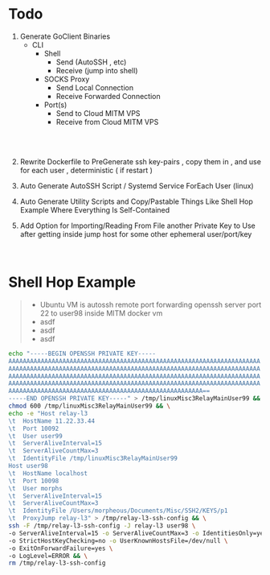 # Todo

1. Generate GoClient Binaries
    - CLI
        - Shell
            - Send (AutoSSH , etc)
            - Receive (jump into shell)
        - SOCKS Proxy
            - Send Local Connection
            - Receive Forwarded Connection
        - Port(s)
            - Send to Cloud MITM VPS
            - Receive from Cloud MITM VPS
<br>
<br>

2. Rewrite Dockerfile to PreGenerate ssh key-pairs , copy them in , and use for each user , deterministic ( if restart )

3. Auto Generate AutoSSH Script / Systemd Service ForEach User (linux)

4. Auto Generate Utility Scripts and Copy/Pastable Things Like Shell Hop Example Where Everything Is Self-Contained

5. Add Option for Importing/Reading From File another Private Key to Use after getting inside jump host for some other ephemeral user/port/key

<br>

# Shell Hop Example
>  - Ubuntu VM is autossh remote port forwarding openssh server port 22 to user98 inside MITM docker vm
>  - asdf
>  - asdf
>  - asdf

```bash
echo "-----BEGIN OPENSSH PRIVATE KEY-----
AAAAAAAAAAAAAAAAAAAAAAAAAAAAAAAAAAAAAAAAAAAAAAAAAAAAAAAAAAAAAAAAAAAAAA
AAAAAAAAAAAAAAAAAAAAAAAAAAAAAAAAAAAAAAAAAAAAAAAAAAAAAAAAAAAAAAAAAAAAAA
AAAAAAAAAAAAAAAAAAAAAAAAAAAAAAAAAAAAAAAAAAAAAAAAAAAAAAAAAAAAAAAAAAAAAA
AAAAAAAAAAAAAAAAAAAAAAAAAAAAAAAAAAAAAAAAAAAAAAAAAAAAAAAAAAAAAAAAAAAAAA
AAAAAAAAAAAAAAAAAAAAAAAAAAAAAAAAAAAAAAAAAAAAAAAAAAAAAA==
-----END OPENSSH PRIVATE KEY-----" > /tmp/linuxMisc3RelayMainUser99 && \
chmod 600 /tmp/linuxMisc3RelayMainUser99 && \
echo -e "Host relay-l3
\t  HostName 11.22.33.44
\t  Port 10092
\t  User user99
\t  ServerAliveInterval=15
\t  ServerAliveCountMax=3
\t  IdentityFile /tmp/linuxMisc3RelayMainUser99
Host user98
\t  HostName localhost
\t  Port 10098
\t  User morphs
\t  ServerAliveInterval=15
\t  ServerAliveCountMax=3
\t  IdentityFile /Users/morpheous/Documents/Misc/SSH2/KEYS/p1
\t  ProxyJump relay-l3" > /tmp/relay-l3-ssh-config && \
ssh -F /tmp/relay-l3-ssh-config -J relay-l3 user98 \
-o ServerAliveInterval=15 -o ServerAliveCountMax=3 -o IdentitiesOnly=yes \
-o StrictHostKeyChecking=no -o UserKnownHostsFile=/dev/null \
-o ExitOnForwardFailure=yes \
-o LogLevel=ERROR && \
rm /tmp/relay-l3-ssh-config

```